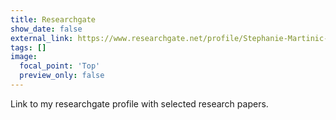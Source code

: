 ```yaml
---
title: Researchgate
show_date: false
external_link: https://www.researchgate.net/profile/Stephanie-Martinic-Caneo
tags: []
image:
  focal_point: 'Top'
  preview_only: false
---
```

Link to my researchgate profile with selected research papers.

